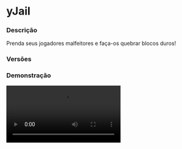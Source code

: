 # yJail
<secondary-label ref="management"/>

### Descrição
Prenda seus jogadores malfeitores e faça-os quebrar blocos duros!

### Versões
<secondary-label ref="1.8"/>
<secondary-label ref="1.9"/>
<secondary-label ref="1.10"/>
<secondary-label ref="1.11"/>
<secondary-label ref="1.12"/>
<secondary-label ref="1.13"/>
<secondary-label ref="1.14"/>
<secondary-label ref="1.15"/>
<secondary-label ref="1.16"/>
<secondary-label ref="1.17"/>
<secondary-label ref="1.18"/>
<secondary-label ref="1.19"/>
<secondary-label ref="1.20"/>
<secondary-label ref="1.21"/>

### Demonstração
<video src="//www.youtube.com/watch?v=p32fkh-_VGM"/>


<chapter title="Comandos" id="commands" collapsible="true">
<code-block lang="plain text">/jail - Abre o menu de presos
/presos - Abre o menu de presos
/soltar - Solta um jogador
/jail setarsaida - Seta a saída da jail
/jail setarjail - Seta o local da jail
/jail soltar - Solta um jogador
/jail [player] - Prende um jogador
/jail ajuda - Mostra a mensagem de ajuda
/jail reload - Recarrega os arquivos de configuração</code-block>
</chapter>

<chapter title="Permissões" id="permissions" collapsible="true">
<code-block lang="plain text">yjail.use - Permissão para o /jail e /presos
yjail.release - Permissão para o /jail soltar e /soltar
yjail.arrest - Permissão para o /jail [player]
yjail.admin.setexit - Permissão para o /jail setexit
yjail.admin.setlocation - Permissão para o /jail setjail
yjail.admin.reload - Permissão para o /jail reload
yjail.vanish.bypass - Permissão para o player de fora (solto) conseguir enxergar o preso
yjail.vanish.bypass.arrested - Permissão para o player preso conseguir enxergar o solto
yjail.staff - Permissão para ser reconhecido como staff</code-block>
</chapter>

## Configuração
<primary-label ref="config"/>
Confira os arquivos de configuração deste plugin e revise os detalhes para garantir uma implementação correta.

<chapter title="Arquivos de Configuração" collapsible="true">
<chapter title="Estrutura do diretório" collapsible="false">
<code-block lang="plain text" ignore-vars="true">
Estrutura do diretório:
└── yJail/
    ├── jails/
    │    └── obsidian.yml
    ├── commands.yml
    ├── config.yml
    ├── data.yml
    ├── economies.yml
    ├── menus.yml
    └── messages.yml
</code-block>
</chapter>

<chapter title="jails" collapsible="true">
<chapter title="obsidian.yml" collapsible="true">
<code-block lang="yaml" ignore-vars="true">
<![CDATA[
name: '&5Prisão de Obsidian'
location: ''

# Bloco que o jogador irá quebrar para reduzir a pena
block:
  type: 'OBSIDIAN'
  # tempo que irá reduzir da pena, em segundos
  time-reduce: 10

# Comandos liberados
allowed-commands: [ '/jail' ]

# Comandos que serão executados no jogador ao ser preso
# Placeholder de player: {player}
arrested-commands: []

# Comandos que serão executados no jogador ao ser solto
# Placeholder de player: {player}
released-commands: []

# Ferramenta para quebrar o bloco
tool:
  material: 'DIAMOND_PICKAXE'

release:
  enabled: true
  # Permissão para poder soltar
  permission: ''
  # Preço para libertar o prisioneiro
  prices:
    price1:
      provider: 'money'
      amount: 1000.0

increase:
  enabled: true
  # Permissão para poder aumentar a pena
  permission: ''
  # Tempo que irá aumentar, em segundos
  time: 60
  # Delay para aumentar novamente, em segundos
  delay: 3600
  # Preço para libertar o prisioneiro
  prices:
    price1:
      provider: 'money'
      amount: 1000.0

tax:
  enabled: true
  # Taxa que irá cobrar do jogador, em %
  taxes:
    tax1:
      provider: 'money'
      amount: 10.0

messages:
  arrested: |

    &cVocê foi preso por &f{staff}
    &cTempo: &f{time}&c.
    &cMotivo: &f{reason}&c.

  stuck: |

    &cVocê está preso por &f{time_left}&c.
    &cMotivo: &f{reason}&c.

  reduce: '&aPena reduzida em &f{time}&a.'
  actionbar: '&cVocê ainda ficará preso por {time_left}&c.'
  released: '&aSua pena acabou. Você está livre.'

broadcast:
  arrested:
    chat: |

      &f{player}&c foi preso por &f{staff}
      &cTempo: &f{time}&c.
      &cMotivo: &f{reason}&c.

    actionbar: ''
    title: ''
]]>
</code-block>
</chapter>

</chapter>

<chapter title="commands.yml" collapsible="true">
<code-block lang="yaml" ignore-vars="true">
<![CDATA[
#     ___                                          _
#    / __\___  _ __ ___  _ __ ___   __ _ _ __   __| |___
#   / /  / _ \| '_ ` _ \| '_ ` _ \ / _` | '_ \ / _` / __|
#  / /__| (_) | | | | | | | | | | | (_| | | | | (_| \__ \
#  \____/\___/|_| |_| |_|_| |_| |_|\__,_|_| |_|\__,_|___/
#
# Lista de comandos do plugin.

# Utilize "comando|comando" para criar aliases.
# Por exemplo: "gm|gamemode"
# Você pode criar quantas aliases quiser.
commands:
  jail: 'jail|prender'
  release: 'release|soltar'
  prisoners: 'prisoners|prisioneiros|presos'
]]>
</code-block>
</chapter>

<chapter title="config.yml" collapsible="true">
<code-block lang="yaml" ignore-vars="true">
<![CDATA[
#         ____           _          __     ___      _               _
#  _   _ / ___|_ __ __ _| |_ ___  __\ \   / (_)_ __| |_ _   _  __ _(_)___
# | | | | |   | '__/ _` | __/ _ \/ __\ \ / /| | '__| __| | | |/ _` | / __|
# | |_| | |___| | | (_| | ||  __/\__ \\ V / | | |  | |_| |_| | (_| | \__ \
#  \__, |\____|_|  \__,_|\__\___||___/ \_/  |_|_|   \__|\__,_|\__,_|_|___/
#  |___/
#
# Discord: discord.ystoreplugins.com.br
# Site: ystoreplugins.com.br
#

# Modo de depuração para correção de problemas no plugin.
debug-mode: false

#      ___      _        _
#     /   \__ _| |_ __ _| |__   __ _ ___  ___
#    / /\ / _` | __/ _` | '_ \ / _` / __|/ _ \
#   / /_// (_| | || (_| | |_) | (_| \__ \  __/
#  /___,' \__,_|\__\__,_|_.__/ \__,_|___/\___|
#
# Configurações do banco de dados.

database:
  # Determina o tipo de banco de dados. Valores válidos: [SQLITE, MYSQL, HIKARI (recomendado)]
  storage-type: SQLITE

  # Dados para conexão ao banco de dados MYSQL.
  data:
    # Endereço de conexão do banco de dados. [EX: 127.0.0.1]
    host: localhost
    # Porta de conexão do banco de dados. [EX: 3306]
    port: 3306
    # Nome do banco de dados a ser conectado. [EX: minecraft]
    database: ''
    # Usuário de conexão. [EX: root]
    username: ''
    # Senha do usuário de conexão: [EX: 123]
    password: ''

#   __      _   _   _
#  / _\ ___| |_| |_(_)_ __   __ _ ___
#  \ \ / _ \ __| __| | '_ \ / _` / __|
#  _\ \  __/ |_| |_| | | | | (_| \__ \
#  \__/\___|\__|\__|_|_| |_|\__, |___/
#
# Sistemas principais.

# Delay para carregar os dados depois do login
# Necessário para usar em servidor de mina separado
# Recomendado: 20 ticks
login-delay: 20
# Delay para carregar os dados depois do servidor ligar
# Necessário para as crates em bloco
# Recomendado: 20 ticks
load-delay: 20

# Quebrar somente com o item dado pelo plugin?
break-only-plugin: true

# Diminuir o tempo de jogadores offline
minus-offline: false

# Prender por IP
arrest-ip: false

# Tag para o jogador preso
# é uma placeholder relacional
# Placeholder: %rel_yjail_arrested_tag%
tag: '&c[PRESO]'

# NBT de Itens que não serão guardados, mas sim deletados
nbt-item-delete:
  - 'yEventos-Item'
  - 'yGuerra-Item'
]]>
</code-block>
</chapter>

<chapter title="data.yml" collapsible="true">
<code-block lang="yaml" ignore-vars="true">
<![CDATA[
# Não altere nada nesta config.
Data: {}
Locais: {}
]]>
</code-block>
</chapter>

<chapter title="economies.yml" collapsible="true">
<code-block lang="yaml" ignore-vars="true">
<![CDATA[
#  _____                                  _
# | ____| ___  ___  _ __   ___  _ __ ___ (_) ___  ___
# |  _|  / __|/ _ \| '_ \ / _ \| '_ ` _ \| |/ _ \/ __|
# | |___| (__| (_) | | | | (_) | | | | | | |  __/\__ \
# |_____|\___|\___/|_| |_|\___/|_| |_| |_|_|\___||___/

# Providers disponíveis:
#
#   AtlasEconomiaSecundaria, AtlasMinas, AtlasMinasV2,
#   JH_Shop, LegendaryEconomy, NextCash, PlayerPoints,
#   StormEconomiaSecundaria, StormMinas, TGCash,
#   yAlmas, yPoints, yRankup,
#   Vault
#

economies:
  money:
    # Coloque o nome do plugin
    # Para money deixe Money
    provider: 'Money'
    # Formato inteiro
    display: 'Dinheiro'
    # Formato abreviado
    abbreviated: 'coins'
    # Permitir que comercializem na loja com o jogador offline
    allow-offline: true
    # Permissão para o usuário conseguir definir esta economia
    permission: 'yjail.provider.money'
]]>
</code-block>
</chapter>

<chapter title="menus.yml" collapsible="true">
<code-block lang="yaml" ignore-vars="true">
<![CDATA[
#
#    /\/\   ___ _ __  _   _ ___
#   /    \ / _ \ '_ \| | | / __|
#  / /\/\ \  __/ | | | |_| \__ \
#  \/    \/\___|_| |_|\__,_|___/
#
# Sistema de menus.

# Setas dos menus.
arrows:
  back:
    material: 'ARROW:0'
    name: '&cVoltar'
    lore: ['&7Clique para voltar ao menu anterior.']
  previous:
    material: 'ARROW:0'
    name: '&cAnterior'
    lore: ['&7Clique para ir à página anterior.']
  next:
    material: 'ARROW:0'
    name: '&aPróximo'
    lore: ['&7Clique para ir à próxima página.']

# Menu principal
main:
  name: '&8Presos online'
  size: 54
  slots: [10, 11, 12, 13, 14, 15, 16, 19, 20, 21, 22, 23, 24, 25 28, 29, 30, 31, 32, 33, 34, 37, 38, 39, 40, 41, 42, 43]
  previous-slot: 9
  next-slot: 17
  items:
    arrested:
      material: '{player}'
      name: '&a{player}'
      lore:
        - ''
        - '&cTempo: &f{time}&c'
        - '&cTempo Restante: &f{time_left}&c'
        - '&cMotivo: &f{reason}&c'
        - ''
        - '&f > &a{money_increase} coins &fp/ aumentar &7({increase_time})&f.'
        - '&f > &a{money_release} coins &fp/ soltar.'
        - ''
        - '&aClique para visualizar opções.'

# Menu de opções
options:
  name: '&8{player}'
  size: 27
  back-slot: 9
  release-slot: 12
  increase-slot: 14
  items:
    release:
      material: 'FEATHER'
      name: '&aSoltar'
      lore:
        - ''
        - '&f > &a{money_release} coins &fp/ soltar.'
        - ''
        - '&aClique para pagar a fiança.'
    release-no:
      material: 'FEATHER'
      name: '&cSoltar'
      lore:
        - '&cVocê não pode soltar esse jogador.'
    release-permission:
      material: 'FEATHER'
      name: '&cSoltar'
      lore:
        - '&cVocê não tem permissão para soltar.'
    increase:
      material: 'BARRIER'
      name: '&aAumentar Pena'
      lore:
        - ''
        - '&f > &a{money_increase} coins &fp/ aumentar &7({increase_time})&f.'
        - ''
        - '&aClique para aumentar a pena.'
    increase-no:
      material: 'BARRIER'
      name: '&cAumentar Pena'
      lore:
        - '&cVocê não pode aumentar a pena desse jogador.'
    increase-already:
      material: 'BARRIER'
      name: '&cAumentar Pena'
      lore:
        - '&cVocê já aumentou a pena desse jogador.'
    increase-wait:
      material: 'BARRIER'
      name: '&cAumentar Pena'
      lore:
        - '&cAguarde {time} para aumentar a pena desse jogador.'
    increase-permission:
      material: 'BARRIER'
      name: '&cAumentar Pena'
      lore:
        - '&cVocê não tem permissão para aumentar a pena.'
]]>
</code-block>
</chapter>

<chapter title="messages.yml" collapsible="true">
<code-block lang="yaml" ignore-vars="true">
<![CDATA[
#
#    /\/\   ___  ___ ___  __ _  __ _  ___  ___
#   /    \ / _ \/ __/ __|/ _` |/ _` |/ _ \/ __|
#  / /\/\ \  __/\__ \__ \ (_| | (_| |  __/\__ \
#  \/    \/\___||___/___/\__,_|\__, |\___||___/
#                              |___/
#
# Plugin messages

chat:
  syntax: '&cUse: /{command} {syntax}'
  target: '&cJogador {player} não encontrado.'
  number: '&cO argumento não é um número.'
  permission: '&cVocê não tem permissão para fazer isto.'
  console: '&cApenas jogadores in-game podem realizar esta ação.'
  cancelled: '&cVocê cancelou a ação.'
  reload: '&aConfigurações recarregadas com sucesso.'
  help: |

    &aPrisão comandos:

    &a> /jail
    &a> /jail setarsaida
    &a> /jail setarjail <jail>
    &a> /jail <player> <jail> <tempo> <motivo>
    &a> /jail soltar <player>

  jail-list: |
    &cJail não encontrada.
    &cJail disponíveis: &f{list}
  set-exit: '&aLocal da saída definido com sucesso.'
  set-jail: '&aLocal da JAIL definido com sucesso.'
  arrest: '&aVocê prendeu o jogador &f{player}&a.'
  jail-location: '&cA entrada da jail não está setada.'
  exit-location: '&cA saída da jail não está setada.'
  released: '&aVocê soltou o jogador &f{player}&a.'
  arrest-self: '&cVocê não pode prender a sí mesmo.'
  arrest-staff: '&cVocê não pode prender este jogador.'
  not-arrested: '&cO jogador &f{player}&c não está preso.'
  no-balance: '&cVocê não tem {provider_display} suficiente para isto. Disponível: {provider_balance}&c.'
  release: '&aVocê soltou o jogador &f{player}&a por &f{money} coins&a.'
  release-broadcast: '&f{player}&a soltou o jogador &f{target}&a e pagou &f{money} coins&a.'
  increase: '&aVocê aumentou em &f{time}&a a pena do jogador &f{player}&a por &f{money} coins&a.'
  increase-broadcast: '&f{player}&a aumentou em &f{time}&a a pena do jogador &f{target}&a e pagou &f{money} coins&a.'
]]>
</code-block>
</chapter>

</chapter>


## Erros comuns
<primary-label ref="errors"/>

Antes de configurar o plugin, revise os pontos listados aqui para evitar problemas frequentes durante a configuração.

<seealso style="cards">
    <category ref="wrs">
        <a href="yplugins.md"></a>        <a href="https://ystoreplugins.com.br/plugins/detalhes/120-yJail">Site do plugin yJail</a>
    </category>
</seealso>